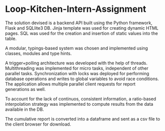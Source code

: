 # Loop-Kitchen-Intern-Assignment

The solution devised is a backend API built using the Python framework, Flask and SQLlite3 DB. Jinja template was used for creating dynamic HTML pages. SQL was used for the creation and insertion of static values into the table.

A modular, typings-based system was chosen and implemented using classes, modules and type hints. 

A trigger+polling architecture was developed with the help of threads. Multithreading was implemented for micro tasks, independent of other parallel tasks. Synchronization with locks was deployed for performing database operations and writes to global variables to avoid race conditions. The application allows multiple parallel client requests for report generations as well.

To account for the lack of continuos, consistent information, a ratio-based interpolation strategy was implemented to compute results from the data available in the DB. 

The cumulative report is converted into a dataframe and sent as a csv file to the client browser for download.

